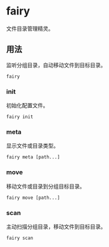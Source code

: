 # fairy

文件目录管理精灵。

## 用法

监听分组目录，自动移动文件到目标目录。

```shell
fairy
```

### init

初始化配置文件。

```shell
fairy init
```

### meta

显示文件或目录类型。

```shell
fairy meta [path...]
```

### move

移动文件或目录到分组目标目录。

```shell
fairy move [path...]
```

### scan

主动扫描分组目录，移动文件到目标目录。

```shell
fairy scan
```
